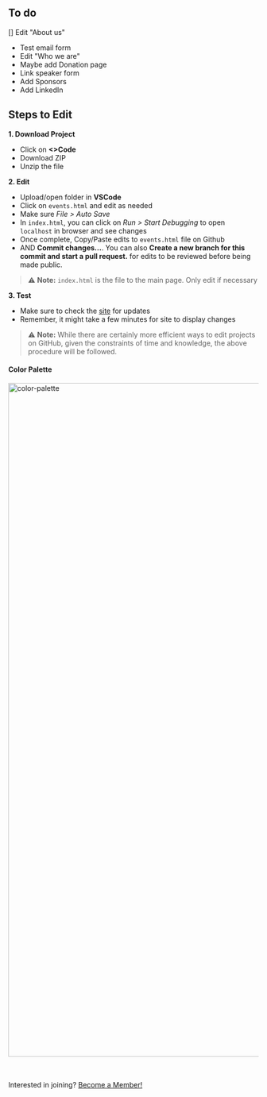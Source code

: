 ## To do
[] Edit "About us"
* Test email form
* Edit "Who we are"
* Maybe add Donation page
* Link speaker form
* Add Sponsors
* Add LinkedIn

## Steps to Edit

**1. Download Project**
* Click on **<>Code**
* Download ZIP
* Unzip the file

**2. Edit**
* Upload/open folder in **VSCode**
* Click on `events.html` and edit as needed
* Make sure _File > Auto Save_
* In `index.html`, you can click on _Run > Start Debugging_ to open `localhost` in browser and see changes
* Once complete, Copy/Paste edits to `events.html` file on Github
* AND **Commit changes...**. You can also **Create a new branch for this commit and start a pull request.** for edits to be reviewed before being made public.

> ⚠️ **Note:** `index.html` is the file to the main page. Only edit if necessary

**3. Test**
* Make sure to check the [site](https://shpeutpb.github.io/) for updates
* Remember, it might take a few minutes for site to display changes
  
> ⚠️ **Note:** While there are certainly more efficient ways to edit projects on GitHub, given the constraints of time and knowledge, the above procedure will be followed.


#### Color Palette
<img width="1357" alt="color-palette" src="https://github.com/shpeutpb/shpeutpb.github.io/assets/134008623/574a08f8-bf6e-4866-a0b4-4dfb604828c0">

<br><br>Interested in joining? [Become a Member!](https://forms.office.com/pages/responsepage.aspx?id=qbmAGv_YqECmbMazaOTyrlfc8a9tbPhJlsiK0RTnG6ZUQjk5TDE2TEVBRFdSSzZMQzlYODlVQlk5VS4u)
